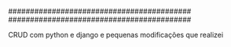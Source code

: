 ##########################################
##########################################

CRUD com python e django e pequenas modificações que realizei 

